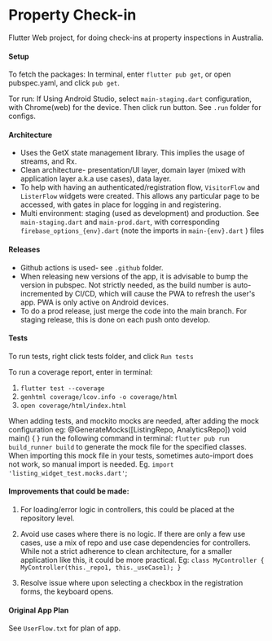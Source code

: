 # Property Check-in
Flutter Web project, for doing check-ins at property inspections in Australia.

#### Setup
To fetch the packages:
In terminal, enter `flutter pub get`, or open pubspec.yaml, and click `pub get`.

Tor run:
If Using Android Studio, select `main-staging.dart` configuration, with Chrome(web) for the device. Then click run 
button. See `.run`   folder for configs.

#### Architecture
* Uses the GetX state management library. This implies the usage of streams, and Rx.
* Clean architecture- presentation/UI layer, domain layer (mixed with application layer a.k.a use cases), data layer.
* To help with having an authenticated/registration flow, `VisitorFlow` and `ListerFlow` widgets were created. This 
  allows any particular page to be accessed, with gates in place for logging in and registering.
* Multi environment: staging (used as development) and production. See `main-staging.dart` and `main-prod.dart`, with 
  corresponding 
  `firebase_options_{env}.dart` (note the imports in `main-{env}.dart` ) files

#### Releases
* Github actions is used- see `.github` folder.
* When releasing new versions of the app, it is advisable to bump the version in pubspec. Not strictly needed, as the 
  build number is auto-incremented by CI/CD, which will cause the PWA to refresh the user's app. PWA is only active 
  on Android devices.
* To do a prod release, just merge the code into the main branch. For staging release, this is done on each push onto 
develop.

#### Tests
To run tests, right click tests folder, and click `Run tests`

To run a coverage report, enter in terminal:
1) `flutter test --coverage`
2) `genhtml coverage/lcov.info -o coverage/html`
3) `open coverage/html/index.html`

When adding tests, and mockito mocks are needed, after adding the mock configuration eg:
@GenerateMocks([ListingRepo, AnalyticsRepo])
void main() {
}
run the following command in terminal:
`flutter pub run build_runner build`
to generate the mock file for the specified classes. When importing this mock file in your tests, sometimes
auto-import does not work, so manual import is needed. Eg.
`import 'listing_widget_test.mocks.dart'`;

#### Improvements that could be made:
1) For loading/error logic in controllers, this could be placed at the repository level.
2) Avoid use cases where there is no logic. If there are only a few use cases, use a mix of repo and use case
   dependencies for controllers. While not a strict adherence to clean architecture, for a smaller application like
   this, it could be more practical.
   Eg:
   `
   class MyController {
   MyController(this._repo1, this._useCase1);
   }
   `

3) Resolve issue where upon selecting a checkbox in the registration forms, the keyboard opens.


#### Original App Plan
See `UserFlow.txt` for plan of app.